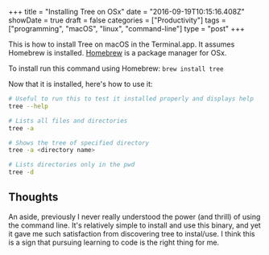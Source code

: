 +++
title = "Installing Tree on OSx"
date = "2016-09-19T10:15:16.408Z"
showDate = true
draft = false
categories = ["Productivity"]
tags = ["programming", "macOS", "linux", "command-line"]
type = "post"
+++

This is how to install Tree on macOS in the Terminal.app. It assumes Homebrew is installed. [Homebrew](http://brew.sh/) is a package manager for OSx.

To install run this command using Homebrew: `brew install tree`

Now that it is installed, here's how to use it:

```bash
# Useful to run this to test it installed properly and displays help
tree --help

# Lists all files and directories
tree -a

# Shows the tree of specified directory
tree -a <directory name>

# Lists directories only in the pwd
tree -d
```

## Thoughts

An aside, previously I never really understood the power (and thrill) of using the command line. It's relatively simple to install and use this binary, and yet it gave me such satisfaction from discovering tree to instal/use. I think this is a sign that pursuing learning to code is the right thing for me.
